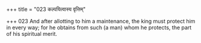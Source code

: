 +++
title = "023 कल्पयित्वास्य वृत्तिम्"

+++
023	And after allotting to him a maintenance, the king must protect him in every way; for he obtains from such (a man) whom he protects, the part of his spiritual merit.